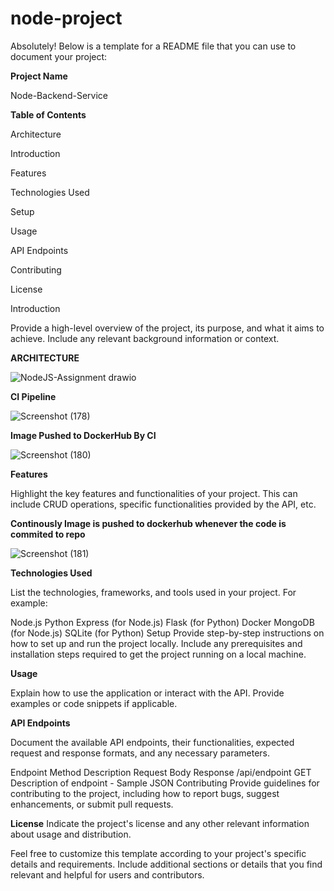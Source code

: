 # node-project


Absolutely! Below is a template for a README file that you can use to document your project:

**Project Name**

Node-Backend-Service 

**Table of Contents**

Architecture

Introduction

Features

Technologies Used

Setup

Usage

API Endpoints

Contributing

License

Introduction

Provide a high-level overview of the project, its purpose, and what it aims to achieve. Include any relevant background information or context.


**ARCHITECTURE**


![NodeJS-Assignment drawio](https://github.com/anand-nanwana14/node-project/assets/121349107/9b4dcdf7-d51d-4f86-ab6a-4622781d02a0)

**CI Pipeline**


![Screenshot (178)](https://github.com/anand-nanwana14/Automation/assets/121349107/46fa4528-eeb7-4d8a-b09f-fb1ab9a0acf7)

**Image Pushed to DockerHub By CI**


![Screenshot (180)](https://github.com/anand-nanwana14/Automation/assets/121349107/26102e8c-8d3d-4425-ad2a-5549fd34a561)






**Features**

Highlight the key features and functionalities of your project. This can include CRUD operations, specific functionalities provided by the API, etc.

**Continously Image is pushed to dockerhub whenever the code is commited to repo**

![Screenshot (181)](https://github.com/anand-nanwana14/Automation/assets/121349107/f7204cdd-8fa6-4cff-9a81-f2cf5dd38bf1)


**Technologies Used**

List the technologies, frameworks, and tools used in your project. For example:

Node.js
Python
Express (for Node.js)
Flask (for Python)
Docker
MongoDB (for Node.js)
SQLite (for Python)
Setup
Provide step-by-step instructions on how to set up and run the project locally. Include any prerequisites and installation steps required to get the project running on a local machine.

**Usage**

Explain how to use the application or interact with the API. Provide examples or code snippets if applicable.

**API Endpoints**

Document the available API endpoints, their functionalities, expected request and response formats, and any necessary parameters.

Endpoint	Method	Description	Request Body	Response
/api/endpoint	GET	Description of endpoint	-	Sample JSON
Contributing
Provide guidelines for contributing to the project, including how to report bugs, suggest enhancements, or submit pull requests.

**License**
Indicate the project's license and any other relevant information about usage and distribution.

Feel free to customize this template according to your project's specific details and requirements. Include additional sections or details that you find relevant and helpful for users and contributors.
